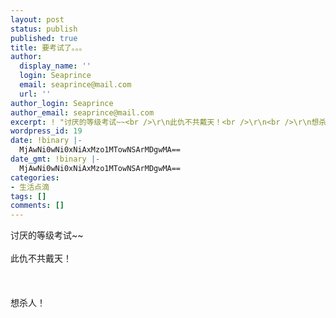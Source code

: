 ```yaml
---
layout: post
status: publish
published: true
title: 要考试了。。。
author:
  display_name: ''
  login: Seaprince
  email: seaprince@mail.com
  url: ''
author_login: Seaprince
author_email: seaprince@mail.com
excerpt: ! "讨厌的等级考试~~<br />\r\n此仇不共戴天！<br />\r\n<br />\r\n想杀人！..."
wordpress_id: 19
date: !binary |-
  MjAwNi0wNi0xNiAxMzo1MTowNSArMDgwMA==
date_gmt: !binary |-
  MjAwNi0wNi0xNiAxMzo1MTowNSArMDgwMA==
categories:
- 生活点滴
tags: []
comments: []
---
```

<p>讨厌的等级考试~~<br &#47;><br />
此仇不共戴天！<br &#47;><br />
<br &#47;><br />
想杀人！</p>

